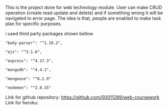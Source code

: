 This is the project done for web technology module.
User can make CRUD operation (create read update and delete) and if something wrong it will be navigated to error page.
The idea is that, people are enabled to make task plan for specific purposes.

i used  third party packages shown bellow
    
    "body-parser": "^1.19.2",
    
    "ejs": "^3.1.6",
    
    "express": "^4.17.3",
    
    "mongodb": "^4.4.1",
    
    "mongoose": "^6.2.9"
    
    "nodemon": "^2.0.15"

Link for github repository: https://github.com/00011289/web-coursework
Link for heroku:   